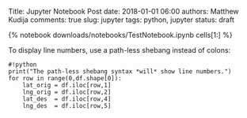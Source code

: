 Title: Jupyter Notebook Post
date: 2018-01-01 06:00
authors: Matthew Kudija
comments: true
slug: jupyter
tags: python, jupyter
status: draft


{% notebook downloads/notebooks/TestNotebook.ipynb cells[1:] %}


To display line numbers, use a path-less shebang instead of colons:

    #!python
    print("The path-less shebang syntax *will* show line numbers.")
    for row in range(0,df.shape[0]): 
        lat_orig = df.iloc[row,1]
        lng_orig = df.iloc[row,2]
        lat_des  = df.iloc[row,4]
        lng_des  = df.iloc[row,5]

